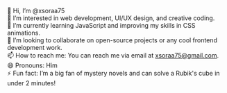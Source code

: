 👋 Hi, I’m @xsoraa75  
👀 I’m interested in web development, UI/UX design, and creative coding.  
🌱 I’m currently learning JavaScript and improving my skills in CSS animations.  
💞️ I’m looking to collaborate on open-source projects or any cool frontend development work.  
📫 How to reach me: You can reach me via email at xsoraa75@gmail.com.  
😄 Pronouns: Him  
⚡ Fun fact: I’m a big fan of mystery novels and can solve a Rubik's cube in under 2 minutes!

<!---
xsoraa75/xsoraa75 is a ✨ special ✨ repository because its `README.md` (this file) appears on your GitHub profile.
You can click the Preview link to take a look at your changes.
--->
